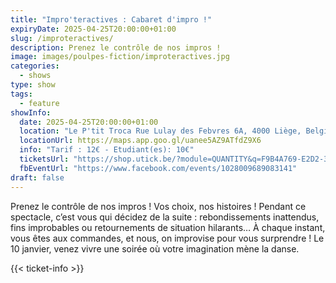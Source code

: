 ```yaml
---
title: "Impro'teractives : Cabaret d'impro !"
expiryDate: 2025-04-25T20:00:00+01:00
slug: /improteractives/
description: Prenez le contrôle de nos impros !
image: images/poulpes-fiction/improteractives.jpg
categories:
  - shows
type: show  
tags:
  - feature
showInfo:
  date: 2025-04-25T20:00:00+01:00 
  location: "Le P'tit Troca Rue Lulay des Febvres 6A, 4000 Liège, Belgique" 
  locationUrl: https://maps.app.goo.gl/uanee5AZ9ATfdZ9X6
  info: "Tarif : 12€ - Etudiant(es): 10€"
  ticketsUrl: "https://shop.utick.be/?module=QUANTITY&q=F9B4A769-E2D2-3430-D585-C9C4CB9ACCB7&pos=TROCADERO"
  fbEventUrl: "https://www.facebook.com/events/1028009689083141"
draft: false
---
```


Prenez le contrôle de nos impros !
Vos choix, nos histoires ! Pendant ce spectacle, c’est vous qui décidez de la suite : rebondissements inattendus, fins improbables ou retournements de situation hilarants…
À chaque instant, vous êtes aux commandes, et nous, on improvise pour vous surprendre !
Le 10 janvier, venez vivre une soirée où votre imagination mène la danse.

{{< ticket-info >}}